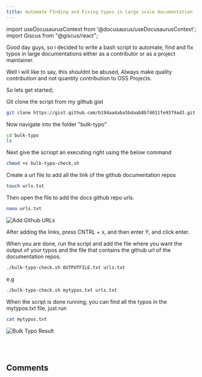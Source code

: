 ```yaml
---
title: Automate FInding and Fixing typos in large scale documentation
---
```

import useDocusaurusContext from '@docusaurus/useDocusaurusContext';
import Giscus from "@giscus/react";

Good day guys, so i decided to write a  bash script to automate, find  and fix typos in large documentations either as a contributor or as a project maintainer.

Well i will like to say, this shouldnt be abused, Always make quality contribution and not quantity contribution to OSS Projects.

So lets get started;

Git clone the script from my github gist

```bash
git clone https://gist.github.com/b194aa4aba5bdaab8b74011fe9379ad3.git bulk-typos
```

Now navigate into the folder "bulk-typo"

```bash
cd bulk-typo
ls
```

Next give the scriopt an executing right using the below command

```bash
chmod +x bulk-typo-check.sh
```

Create a url file to add all the link of the github documentation repos

```bash
touch urls.txt
```

Then open the file to add the docs github repo urls.

```bash
nano urls.txt
```

<picture>
  <source type="image/webp" srcset={`${useDocusaurusContext().siteConfig.customFields.imgurl}/bgimg/edit-github-urls.webp`} alt="Add Github URLs"/>
  <source type="image/jpeg" srcset={`${useDocusaurusContext().siteConfig.customFields.imgurl}/bgimg/edit-github-urls.jpg`} alt="Add Github URLs"/>
  <img src={`${useDocusaurusContext().siteConfig.customFields.imgurl}/bgimg/edit-github-urls.jpg`} alt="Add Github URLs"/>
</picture>

After adding the links, press CNTRL + x, and then enter Y, and click enter.

When you are done, run the script and add the file where you want the output of your typos and the file that contains the github url of the documentation repos.

```bash
./bulk-typo-check.sh OUTPUTFILE.txt urls.txt
```

e.g

```bash
./bulk-typo-check.sh mytypos.txt urls.txt
```

When the script is done running, you can find all the typos in the mytypos.txt file, just run

```bash
cat mytypos.txt
```

<picture>
  <source type="image/webp" srcset={`${useDocusaurusContext().siteConfig.customFields.imgurl}/bgimg/bulk-typo.webp`} alt="Bulk Typo Result"/>
  <source type="image/jpeg" srcset={`${useDocusaurusContext().siteConfig.customFields.imgurl}/bgimg/bulk-typo.jpg`} alt="Bulk Typo Result"/>
  <img src={`${useDocusaurusContext().siteConfig.customFields.imgurl}/bgimg/bulk-typo.jpg`} alt="Bulk Typo Result"/>
</picture>

<br></br>
<h2>Comments</h2>
<Giscus
id="comments"
repo="saintmalik/blog.saintmalik.me"
repoId="MDEwOlJlcG9zaXRvcnkzOTE0MzQyOTI="
category="General"
categoryId="DIC_kwDOF1TQNM4CQ8lN"
mapping="title"
term="Comments"
reactionsEnabled="1"
emitMetadata="0"
inputPosition="top"
theme="preferred_color_scheme"
lang="en"
loading="lazy"
crossorigin="anonymous"
    />